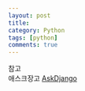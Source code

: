 ```yaml
---
layout: post
title: 
category: Python
tags: [python]
comments: true
---
```


참고  
애스크장고  [AskDjango](https://www.askcompany.kr/)
